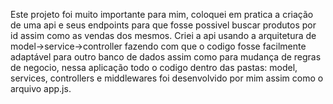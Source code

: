 Este projeto foi muito importante para mim, coloquei em pratica a criação de uma api e seus endpoints para que fosse possivel buscar produtos por id assim como as vendas dos mesmos. Criei a api usando a arquitetura de model->service->controller fazendo com que o codigo fosse facilmente adaptável para outro banco de dados assim como para mudança de regras de negocio, nessa aplicação todo o codigo dentro das pastas: model, services, controllers e middlewares foi desenvolvido por mim assim como o arquivo app.js.
<!-- Olá, Tryber!
Esse é apenas um arquivo inicial para o README do seu projeto.
É essencial que você preencha esse documento por conta própria, ok?
Não deixe de usar nossas dicas de escrita de README de projetos, e deixe sua criatividade brilhar!
:warning: IMPORTANTE: você precisa deixar nítido:
- quais arquivos/pastas foram desenvolvidos por você; 
- quais arquivos/pastas foram desenvolvidos por outra pessoa estudante;
- quais arquivos/pastas foram desenvolvidos pela Trybe.
-->